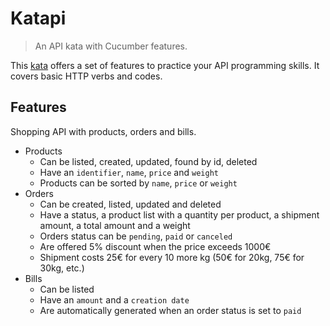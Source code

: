 # Katapi

> An API kata with Cucumber features.

This [kata](https://en.wikipedia.org/wiki/Kata_(programming)) offers a set of features to practice your API programming skills. It covers basic HTTP verbs and codes.

## Features

Shopping API with products, orders and bills.

* Products
  * Can be listed, created, updated, found by id, deleted
  * Have an `identifier`, `name`, `price` and `weight`
  * Products can be sorted by `name`, `price` or `weight`
* Orders
  * Can be created, listed, updated and deleted
  * Have a status, a product list with a quantity per product, a shipment amount, a total amount and a weight
  * Orders status can be `pending`, `paid` or `canceled`
  * Are offered 5% discount when the price exceeds 1000€
  * Shipment costs 25€ for every 10 more kg (50€ for 20kg, 75€ for 30kg, etc.)
* Bills
  * Can be listed
  * Have an `amount` and a `creation date`
  * Are automatically generated when an order status is set to `paid`
